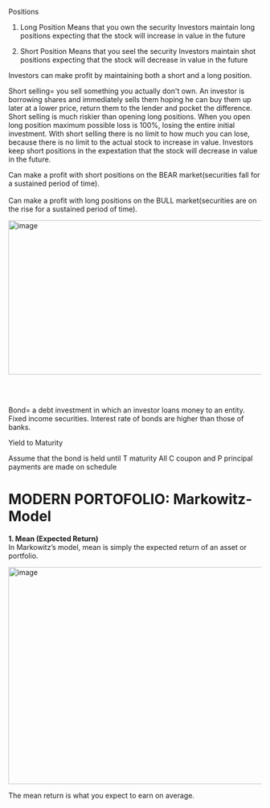 Positions

1. Long Position
Means that you own the security
Investors maintain long positions expecting that the stock will increase in value in the future


2. Short Position
Means that you seel the security
Investors maintain shot positions expecting that the stock will decrease in value in the future


Investors can make profit by maintaining both a short and a long position. 

Short selling= you sell something you actually don't own. An investor is borrowing shares and immediately sells them hoping he can buy them up  later at a lower price, return them to the lender and pocket the difference. 
Short selling is much riskier than opening long positions. When you open long position maximum possible loss is 100%, losing the entire initial investment. With short selling there is no limit to how much you can lose, because there is no limit to the actual stock to increase in value.
Investors keep short positions in the expextation that the stock will decrease in value in the future.

Can make a profit with short positions on the BEAR market(securities fall for a sustained period of time).
<br></br>
Can make a profit with long positions on the BULL market(securities are on the rise for a sustained period of time).

<img width="870" height="307" alt="image" src="https://github.com/user-attachments/assets/531ca433-2b29-4a02-8af7-5fa4e6505fa7" />

<br></br>

Bond= a debt investment in which an investor loans money to an entity. Fixed income securities.
Interest rate of bonds are higher than those of banks.



 Yield to Maturity

 Assume that the bond is held until T maturity
 All C coupon and P principal payments are made on schedule


 <h1><b>MODERN PORTOFOLIO: Markowitz-Model</b></h1>

<b>1. Mean (Expected Return)</b>
<br>In Markowitz’s model, mean is simply the expected return of an asset or portfolio.</br>

<img width="530" height="432" alt="image" src="https://github.com/user-attachments/assets/5a689a5e-8ff6-41aa-b82d-6378a87d7c17" />

The mean return is what you expect to earn on average.




 
